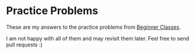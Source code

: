 # Practice Problems

These are my answers to the practice problems from [Beginner Classes](http://elm-lang.org/Learn.elm).

I am not happy with all of them and may revisit them later. Feel free to send pull requests :)
